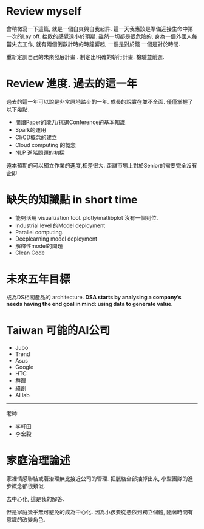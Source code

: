 # Review myself
會稍微寫一下這篇, 就是一個自爽與自我起許. 這一天我應該是準備迎接生命中第一次的Lay off. 挫敗的感覺遠小於預期. 雖然一切都是很危險的,  身為一個外國人每當失去工作,  就有兩個倒數計時的時鐘響起, 一個是對於錢 一個是對於時間. 

重新定調自己的未來發展計畫 . 制定出明確的執行計畫. 檢驗並前進.

# Review 進度. 過去的這一年

過去的這一年可以說是非常原地踏步的一年.  成長的說實在並不全面. 僅僅掌握了以下幾點.

- 閱讀Paper的能力/挑選Conference的基本知識
- Spark的運用
- CI/CD概念的建立
- Cloud computing 的概念
- NLP 進階問題的初探

遠本預期的可以獨立作業的進度,相差很大. 距離市場上對於Senior的需要完全沒有企即

# 缺失的知識點 in short time

- 能夠活用 visualization tool. plotly/matlibplot 沒有一個到位.
- Industrial level 的Model deployment
- Parallel computing.
- Deeplearning model deployment
- 解釋性model的問題
- Clean Code

# 未來五年目標
成為DS相關產品的 architecture. 
**DSA starts by analysing a company’s needs having the end goal in mind: using data to generate value.**


# Taiwan 可能的AI公司
- Jubo
- Trend
- Asus
- Google
- HTC
- 群暉
- 緯創
- AI lab
----
老師:
- 李軒田
- 李宏毅

# 家庭治理論述

 家裡情感聯結或著治理無比接近公司的管理.
把脈絡全部抽掉出來, 小型團隊的進步概念都很類似. 

去中心化, 這是我的解答.

但是家庭幾乎無可避免的成為中心化.
因為小孩要從憑依到獨立個體, 隨著時間有意識的改變角色.



<!--stackedit_data:
eyJoaXN0b3J5IjpbNTUwODk2MDM4LDU1MTIyOTgzNiwtNjQ2Nz
c2ODIsNzg3NTQ1MiwtMTk4MTQ5MjY0MCw3ODU3MzQzMjYsLTE1
NzY0NDg1MTksLTc4ODkyMDQzOF19
-->